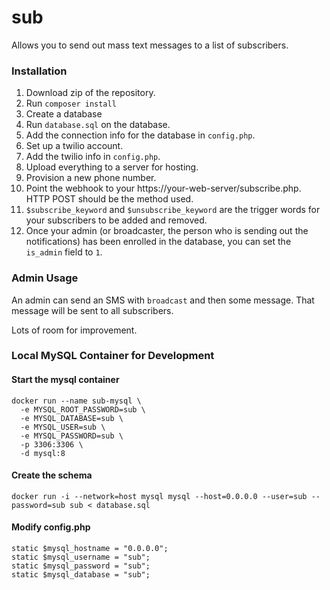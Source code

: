 sub
===
Allows you to send out mass text messages to a list of subscribers.

### Installation

1) Download zip of the repository.
2) Run `composer install`
3) Create a database
4) Run `database.sql` on the database.
5) Add the connection info for the database in `config.php`.
6) Set up a twilio account.
7) Add the twilio info in `config.php`.
8) Upload everything to a server for hosting.
9) Provision a new phone number.
10) Point the webhook to your https://your-web-server/subscribe.php.  HTTP POST should be the method used.
11) `$subscribe_keyword` and `$unsubscribe_keyword` are the trigger words for your subscribers to be added and removed.
12) Once your admin (or broadcaster, the person who is sending out the notifications) has been enrolled in the database, you can set the `is_admin` field to `1`.

### Admin Usage
An admin can send an SMS with `broadcast` and then some message.  That message will be sent to all subscribers.

Lots of room for improvement.

### Local MySQL Container for Development
#### Start the mysql container
```
docker run --name sub-mysql \
  -e MYSQL_ROOT_PASSWORD=sub \
  -e MYSQL_DATABASE=sub \
  -e MYSQL_USER=sub \
  -e MYSQL_PASSWORD=sub \
  -p 3306:3306 \
  -d mysql:8
```

#### Create the schema
```
docker run -i --network=host mysql mysql --host=0.0.0.0 --user=sub --password=sub sub < database.sql
```

#### Modify config.php
```
static $mysql_hostname = "0.0.0.0";
static $mysql_username = "sub";
static $mysql_password = "sub";
static $mysql_database = "sub";
```